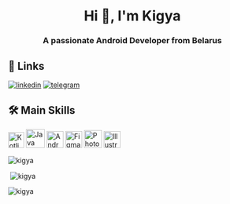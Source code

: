 <h1 align="center">Hi 👋, I'm Kigya</h1>
<h3 align="center">A passionate Android Developer from Belarus</h3>

## 🔗 Links
[![linkedin](https://img.shields.io/badge/linkedin-0A66C2?style=for-the-badge&logo=linkedin&logoColor=white)](https://www.linkedin.com/in/kirillborichevskiy/)
[![telegram](https://img.shields.io/badge/telegram-26A5E4?style=for-the-badge&logo=telegram&logoColor=white)](https://t.me/kigya/)

## 🛠 Main Skills
<p align="left" margin=12>
<img src="https://www.svgrepo.com/show/303617/kotlin-1-logo.svg" alt="Kotlin" width=32>
<img src="https://www.svgrepo.com/show/184143/java.svg" alt="Java" width=38>
<img src="https://www.svgrepo.com/show/184140/android.svg" alt="Android" width=34>
<img src="https://www.svgrepo.com/show/354987/figma.svg" alt="Figma" width=34>
<img src="https://www.svgrepo.com/show/373968/photoshop.svg" alt="Photoshop" width=36>
<img src="https://www.svgrepo.com/show/303184/adobe-illustrator-cc-logo.svg" alt="Illustrator" width=34>
</p>



<p><img align="center" src="https://github-readme-stats.vercel.app/api/top-langs?username=kigya&show_icons=true&locale=en&layout=compact" alt="kigya" /></p>


<p>&nbsp;<img align="center" src="https://github-readme-stats.vercel.app/api?username=kigya&show_icons=true&locale=en" alt="kigya" /></p>

<p><img align="center" src="https://github-readme-streak-stats.herokuapp.com/?user=kigya&theme=default" alt="kigya" /></p>
